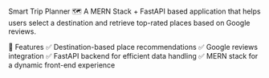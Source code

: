 Smart Trip Planner 🗺️
A MERN Stack + FastAPI based application that helps users select a destination and retrieve top-rated places based on Google reviews.

🚀 Features
✅ Destination-based place recommendations
✅ Google reviews integration
✅ FastAPI backend for efficient data handling
✅ MERN stack for a dynamic front-end experience
